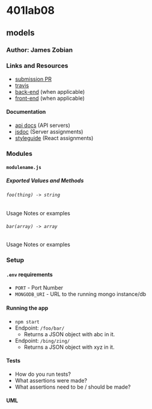 # 401lab08
## models

### Author: James Zobian

### Links and Resources
* [submission PR](https://github.com/jameszobian-401-advanced-javascript/lab-08/pulls)
* [travis](https://travis-ci.com/jameszobian-401-advanced-javascript/lab08)
* [back-end](http://xyz.com) (when applicable)
* [front-end](https://travis-ci.com/jameszobian-401-advanced-javascript/401lab02/) (when applicable)

#### Documentation
* [api docs](http://xyz.com) (API servers)
* [jsdoc](http://xyz.com) (Server assignments)
* [styleguide](http://xyz.com) (React assignments)

### Modules
#### `modulename.js`
##### Exported Values and Methods

###### `foo(thing) -> string`
Usage Notes or examples

###### `bar(array) -> array`
Usage Notes or examples

### Setup
#### `.env` requirements
* `PORT` - Port Number
* `MONGODB_URI` - URL to the running mongo instance/db

#### Running the app
* `npm start`
* Endpoint: `/foo/bar/`
  * Returns a JSON object with abc in it.
* Endpoint: `/bing/zing/`
  * Returns a JSON object with xyz in it.
  
#### Tests
* How do you run tests?
* What assertions were made?
* What assertions need to be / should be made?

#### UML
